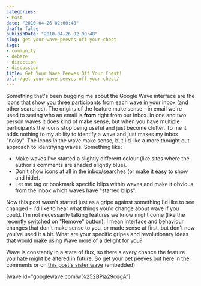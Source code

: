 ```yaml
---
categories:
- Post
date: "2010-04-26 02:00:48"
draft: false
publishDate: "2010-04-26 02:00:48"
slug: get-your-wave-peeves-off-your-chest
tags:
- community
- debate
- direction
- discussion
title: Get Your Wave Peeves Off Your Chest!
url: /get-your-wave-peeves-off-your-chest/
---
```

Something that's been bugging me about the Google Wave interface are the
icons that show you three participants from each wave in your inbox (and
other searches). The origins of the feature make sense - in email we're
used to seeing who an email is **from** right from our inbox. In one and
two person waves it does kind of make sense, but when you have multiple
participants the icons stop being useful and just become clutter. To me
it adds nothing to my ability to identify a wave and just makes my inbox
"noisy". The icons *in* the wave make sense, but I'd like a more thought
out approach to identifying waves. Something like:

-   Make waves I've started a slightly different colour (like sites
    where the author's comments are shaded slightly blue).
-   Don't show icons at all in the inbox/searches (or make it easy to
    show and hide).
-   Let me tag or bookmark specific blips within waves and make it
    obvious from the inbox which waves have "starred blips".

Now this post wasn't started just as a gripe against something I'd like
to see changed - I'd like to hear what things you'd change about wave if
you could. I'm not necessarily talking features we know might come (like
the [recently switched
on](//the.geekorium.com.au/remove-remove-yourself-remove-others/)
"Remove" button). I mean interface and behaviour changes that don't make
sense to you, or made sense at first, but don't now you've used it a
bit. What are your specific gripes and revolutionary ideas that would
make using Wave more of a delight for you?

Wave is constantly in a state of flux, so there's every chance the
feature you hate might be altered in future. So get your pet peeves out
here in the comments or on [this post's sister
wave](https://wave.google.com/wave/#restored:wave:googlewave.com!w%252BPia29cqgA)
(embedded)

\[wave id="googlewave.com!w%252BPia29cqgA"\]